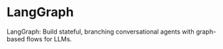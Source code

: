 # LangGraph
LangGraph: Build stateful, branching conversational agents with graph-based flows for LLMs.
